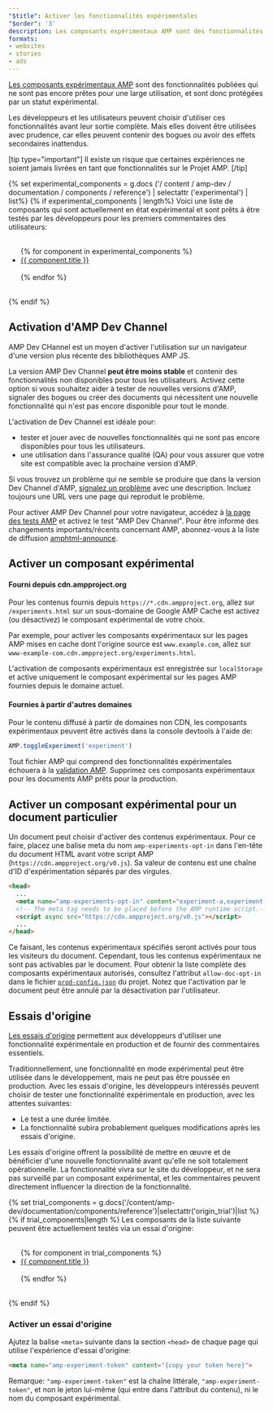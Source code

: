```yaml
---
"$title": Activer les fonctionnalités expérimentales
"$order": '3'
description: Les composants expérimentaux AMP sont des fonctionnalités publiées qui ne sont pas encore prêtes pour une large utilisation, et sont donc protégées par un statut expérimental.
formats:
- websites
- stories
- ads
---
```


[Les composants expérimentaux AMP](https://github.com/ampproject/amphtml/tree/master/tools/experiments) sont des fonctionnalités publiées qui ne sont pas encore prêtes pour une large utilisation, et sont donc protégées par un statut expérimental.

Les développeurs et les utilisateurs peuvent choisir d'utiliser ces fonctionnalités avant leur sortie complète. Mais elles doivent être utilisées avec prudence, car elles peuvent contenir des bogues ou avoir des effets secondaires inattendus.

[tip type="important"] Il existe un risque que certaines expériences ne soient jamais livrées en tant que fonctionnalités sur le Projet AMP. [/tip]

{% set experimental_components = g.docs ('/ content / amp-dev / documentation / components / reference') | selectattr ('experimental') | list%} {% if experimental_components | length%} Voici une liste de composants qui sont actuellement en état expérimental et sont prêts à être testés par les développeurs pour les premiers commentaires des utilisateurs:

<ul><br>{% for component in experimental_components %}<br>  <li><a href="{{ component.url.path }}">{{ component.title }}</a></li><br>{% endfor %}<br></ul><br>{% endif %}

## Activation d'AMP Dev Channel

AMP Dev CHannel est un moyen d'activer l'utilisation sur un navigateur d'une version plus récente des bibliothèques AMP JS.

La version AMP Dev Channel **peut être moins stable** et contenir des fonctionnalités non disponibles pour tous les utilisateurs. Activez cette option si vous souhaitez aider à tester de nouvelles versions d'AMP, signaler des bogues ou créer des documents qui nécessitent une nouvelle fonctionnalité qui n'est pas encore disponible pour tout le monde.

L'activation de Dev Channel est idéale pour:

- tester et jouer avec de nouvelles fonctionnalités qui ne sont pas encore disponibles pour tous les utilisateurs.
- une utilisation dans l'assurance qualité (QA) pour vous assurer que votre site est compatible avec la prochaine version d'AMP.

Si vous trouvez un problème qui ne semble se produire que dans la version Dev Channel d'AMP, [signalez un problème](https://github.com/ampproject/amphtml/issues/new) avec une description. Incluez toujours une URL vers une page qui reproduit le problème.

Pour activer AMP Dev Channel pour votre navigateur, accédez à [la page des tests AMP](https://cdn.ampproject.org/experiments.html) et activez le test "AMP Dev Channel". Pour être informé des changements importants/récents concernant AMP, abonnez-vous à la liste de diffusion [amphtml-announce](https://groups.google.com/forum/#!forum/amphtml-announce).

## Activer un composant expérimental

#### Fourni depuis cdn.ampproject.org

Pour les contenus fournis depuis `https://*.cdn.ampproject.org`, allez sur `/experiments.html` sur un sous-domaine de Google AMP Cache est activez (ou désactivez) le composant expérimental de votre choix.

Par exemple, pour activer les composants expérimentaux sur les pages AMP mises en cache dont l'origine source est `www.example.com`, allez sur `www-example-com.cdn.ampproject.org/experiments.html`.

L'activation de composants expérimentaux est enregistrée sur `localStorage` et active uniquement le composant expérimental sur les pages AMP fournies depuis le domaine actuel.

#### Fournies à partir d'autres domaines

Pour le contenu diffusé à partir de domaines non CDN, les composants expérimentaux peuvent être activés dans la console devtools à l'aide de:

```js
AMP.toggleExperiment('experiment')
```

Tout fichier AMP qui comprend des fonctionnalités expérimentales échouera à la [validation AMP](validation-workflow/validate_amp.md). Supprimez ces composants expérimentaux pour les documents AMP prêts pour la production.

## Activer un composant expérimental pour un document particulier

Un document peut choisir d'activer des contenus expérimentaux. Pour ce faire, placez une balise meta du nom `amp-experiments-opt-in` dans l'en-tête du document HTML avant votre script AMP (`https://cdn.ampproject.org/v0.js`). Sa valeur de contenu est une chaîne d'ID d'expérimentation séparés par des virgules.

```html
<head>
  ...
  <meta name="amp-experiments-opt-in" content="experiment-a,experiment-b">
  <!-- The meta tag needs to be placed before the AMP runtime script.-->
  <script async src="https://cdn.ampproject.org/v0.js"></script>
  ...
</head>
```

Ce faisant, les contenus expérimentaux spécifiés seront activés pour tous les visiteurs du document. Cependant, tous les contenus expérimentaux ne sont pas activables par le document. Pour obtenir la liste complète des composants expérimentaux autorisés, consultez l'attribut `allow-doc-opt-in` dans le fichier [`prod-config.json`](https://github.com/ampproject/amphtml/blob/master/build-system/global-configs/prod-config.json) du projet. Notez que l'activation par le document peut être annulé par la désactivation par l'utilisateur.

## Essais d'origine

[Les essais d'origine](https://github.com/GoogleChrome/OriginTrials/blob/gh-pages/explainer.md) permettent aux développeurs d'utiliser une fonctionnalité expérimentale en production et de fournir des commentaires essentiels.

Traditionnellement, une fonctionnalité en mode expérimental peut être utilisée dans le développement, mais ne peut pas être poussée en production. Avec les essais d'origine, les développeurs intéressés peuvent choisir de tester une fonctionnalité expérimentale en production, avec les attentes suivantes:

- Le test a une durée limitée.
- La fonctionnalité subira probablement quelques modifications après les essais d'origine.

Les essais d'origine offrent la possibilité de mettre en œuvre et de bénéficier d'une nouvelle fonctionnalité avant qu'elle ne soit totalement opérationnelle. La fonctionnalité vivra sur le site du développeur, et ne sera pas surveillé par un composant expérimental, et les commentaires peuvent directement influencer la direction de la fonctionnalité.

{% set trial_components = g.docs('/content/amp-dev/documentation/components/reference')|selectattr('origin_trial')|list %} {% if trial_components|length %} Les composants de la liste suivante peuvent être actuellement testés via un essai d'origine:

<ul><br>{% for component in trial_components %}<br>  <li><a href="{{ component.url.path }}">{{ component.title }}</a></li><br>{% endfor %}<br></ul><br>{% endif %}

### Activer un essai d'origine

Ajutez la balise `<meta>` suivante dans la section `<head>` de chaque page qui utilise l'expérience d'essai d'origine:

```html
<meta name="amp-experiment-token" content="{copy your token here}">
```

Remarque: `"amp-experiment-token"` est la chaîne littérale, `"amp-experiment-token"`, et non le jeton lui-même (qui entre dans l'attribut du contenu), ni le nom du composant expérimental.
